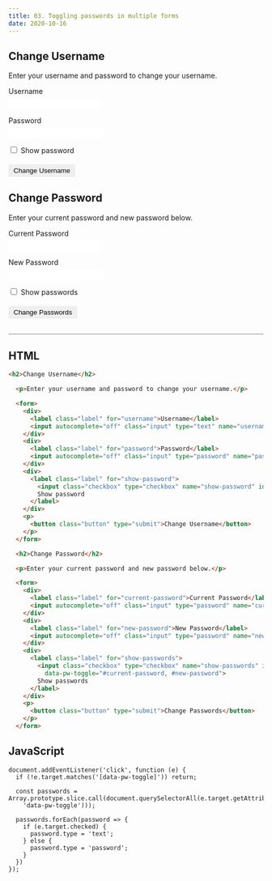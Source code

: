 ```yaml
---
title: 03. Toggling passwords in multiple forms
date: 2020-10-16
---
```


<div class="output-container">

  <style type="text/css">
    .label {
      display: block;
      width: 100%;
      margin-bottom: 6px;
    }

    .input {
      margin-bottom: 1em;
      border: none;
      border-radius: 3px;
      padding: 3px 4px;
      min-width: 100px;
    }

    .input:focus {
      outline: none;
      box-shadow: 0 0 3px 1px #8e45ff;
    }

    .checkbox:focus {
      outline: none;
      box-shadow: 0 0 3px 1px #8e45ff;
    }

    .button {
      border-color: white;
      outline: none;
      border: none;
      margin-top: 5px;
      padding: 5px 10px;
      border-radius: 3px;
      font-weight: 600px;
      cursor: pointer;
    }

    .button:focus {
      border: red;
      outline: none;
      box-shadow: 0 0 3px 1px #8e45ff;
    }

    .button:active {
      color: #8e45ff;
    }

    [type="checkbox"] {
      margin-bottom: 0;
      margin-right: 0.25em;
      cursor: pointer;
    }
  </style>

  <h2>Change Username</h2>

  <p>Enter your username and password to change your username.</p>

  <form>
    <div>
      <label class="label" for="username">Username</label>
      <input autocomplete="off" class="input" type="text" name="username" id="username">
    </div>
    <div>
      <label class="label" for="password">Password</label>
      <input autocomplete="off" class="input" type="password" name="password" id="password">
    </div>
    <div>
      <label class="label" for="show-password">
        <input class="checkbox" type="checkbox" name="show-password" id="show-password" data-pw-toggle="#password">
        Show password
      </label>
    </div>
    <p>
      <button class="button" type="submit">Change Username</button>
    </p>
  </form>

  <h2>Change Password</h2>

  <p>Enter your current password and new password below.</p>

  <form>
    <div>
      <label class="label" for="current-password">Current Password</label>
      <input autocomplete="off" class="input" type="password" name="current-password" id="current-password">
    </div>
    <div>
      <label class="label" for="new-password">New Password</label>
      <input autocomplete="off" class="input" type="password" name="new-password" id="new-password">
    </div>
    <div>
      <label class="label" for="show-passwords">
        <input class="checkbox" type="checkbox" name="show-passwords" id="show-passwords"
          data-pw-toggle="#current-password, #new-password">
        Show passwords
      </label>
    </div>
    <p>
      <button class="button" type="submit">Change Passwords</button>
    </p>
  </form>

<script>
  document.addEventListener('click', function (e) {
  if (!e.target.matches('[data-pw-toggle]')) return;

  const passwords = Array.prototype.slice.call(document.querySelectorAll(e.target.getAttribute(
    'data-pw-toggle')));

  passwords.forEach(password => {
    if (e.target.checked) {
      password.type = 'text';
    } else {
      password.type = 'password';
    }
  })
});
</script>

</div>

<div class="html-container" style="border-top: .5px solid grey; margin-top: 30px;">

## HTML

```HTML
<h2>Change Username</h2>

  <p>Enter your username and password to change your username.</p>

  <form>
    <div>
      <label class="label" for="username">Username</label>
      <input autocomplete="off" class="input" type="text" name="username" id="username">
    </div>
    <div>
      <label class="label" for="password">Password</label>
      <input autocomplete="off" class="input" type="password" name="password" id="password">
    </div>
    <div>
      <label class="label" for="show-password">
        <input class="checkbox" type="checkbox" name="show-password" id="show-password" data-pw-toggle="#password">
        Show password
      </label>
    </div>
    <p>
      <button class="button" type="submit">Change Username</button>
    </p>
  </form>

  <h2>Change Password</h2>

  <p>Enter your current password and new password below.</p>

  <form>
    <div>
      <label class="label" for="current-password">Current Password</label>
      <input autocomplete="off" class="input" type="password" name="current-password" id="current-password">
    </div>
    <div>
      <label class="label" for="new-password">New Password</label>
      <input autocomplete="off" class="input" type="password" name="new-password" id="new-password">
    </div>
    <div>
      <label class="label" for="show-passwords">
        <input class="checkbox" type="checkbox" name="show-passwords" id="show-passwords"
          data-pw-toggle="#current-password, #new-password">
        Show passwords
      </label>
    </div>
    <p>
      <button class="button" type="submit">Change Passwords</button>
    </p>
  </form>
```

</div>
<div class="js-container">

## JavaScript

```JS
document.addEventListener('click', function (e) {
  if (!e.target.matches('[data-pw-toggle]')) return;

  const passwords = Array.prototype.slice.call(document.querySelectorAll(e.target.getAttribute(
    'data-pw-toggle')));

  passwords.forEach(password => {
    if (e.target.checked) {
      password.type = 'text';
    } else {
      password.type = 'password';
    }
  })
});
```

</dvi>
